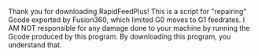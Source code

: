 Thank you for downloading RapidFeedPlus! This is a script for "repairing" Gcode exported by Fusion360, which limited G0 moves to G1 feedrates.
I AM NOT responsible for any damage done to your machine by running the Gcode produced by this program. By downloading this program, you understand that.
